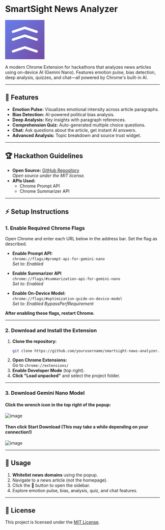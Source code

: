 # SmartSight News Analyzer

![SmartSight Logo](SmartSightEXT/icons/icon128.png)

A modern Chrome Extension for hackathons that analyzes news articles using on-device AI (Gemini Nano). Features emotion pulse, bias detection, deep analysis, quizzes, and chat—all powered by Chrome's built-in AI.

---

## 🚀 Features

- **Emotion Pulse:** Visualizes emotional intensity across article paragraphs.
- **Bias Detection:** AI-powered political bias analysis.
- **Deep Analysis:** Key insights with paragraph references.
- **Comprehension Quiz:** Auto-generated multiple choice questions.
- **Chat:** Ask questions about the article, get instant AI answers.
- **Advanced Analysis:** Topic breakdown and source trust widget.

---

## 🏆 Hackathon Guidelines

- **Open Source:** [GitHub Repository](https://github.com/yourusername/smartsight-news-analyzer)  
  _Open source under the MIT license._
- **APIs Used:**
  - Chrome Prompt API 
  - Chrome Summarizer API
---

## ⚡ Setup Instructions

### 1. Enable Required Chrome Flags

Open Chrome and enter each URL below in the address bar. Set the flag as described.

- **Enable Prompt API:**  
  `chrome://flags/#prompt-api-for-gemini-nano`  
  _Set to: Enabled_

- **Enable Summarizer API**  
  `chrome://flags/#summarization-api-for-gemini-nano`  
  _Set to: Enabled_

- **Enable On-Device Model:**  
  `chrome://flags/#optimization-guide-on-device-model`  
  _Set to: Enabled BypassPerfRequirement_

**After enabling these flags, restart Chrome.**

---

### 2. Download and Install the Extension

1. **Clone the repository:**
   ```sh
   git clone https://github.com/yourusername/smartsight-news-analyzer.git
   ```
2. **Open Chrome Extensions:**  
   Go to `chrome://extensions/`
3. **Enable Developer Mode** (top right).
4. **Click "Load unpacked"** and select the project folder.

---

### 3. Download Gemini Nano Model

#### Click the wrench icon in the top right of the popup:
<img width="448" height="601" alt="image" src="https://github.com/user-attachments/assets/16978c75-51f2-4f38-83ba-0281e332bef2" />

#### Then click **Start Download** (This may take a while depending on your connection!)
<img width="454" height="600" alt="image" src="https://github.com/user-attachments/assets/3e95f59c-6532-4422-bd81-c9788bb150cd" />

---

## 📝 Usage

1. **Whitelist news domains** using the popup.
2. Navigate to a news article (not the homepage).
3. Click the 🧠 button to open the sidebar.
4. Explore emotion pulse, bias, analysis, quiz, and chat features.

---

## 📄 License

This project is licensed under the [MIT License](LICENSE).
